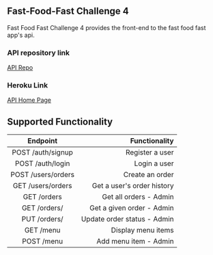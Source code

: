 ## Fast-Food-Fast Challenge 4

Fast Food Fast Challenge 4 provides the front-end to the fast food fast app's api.

### API repository link

[API Repo](https://github.com/mubstimor/fast-food-fast)

### Heroku Link

[API Home Page](https://tims-fast-food-fast-challenge4.herokuapp.com)

## Supported Functionality
|      Endpoint   |  Functionality |
|:-------------:|------:|
| POST /auth/signup | Register a user |
| POST /auth/login | Login a user |
| POST /users/orders | Create an order |
| GET /users/orders| Get a user's order history|
| GET /orders | Get all orders - Admin |
| GET ​/​orders​/<orderId> |   Get a given order - Admin |
| PUT /​orders​/<orderId> |   Update order status - Admin |
| GET /menu| Display menu items|
| POST /menu | Add menu item - Admin |
